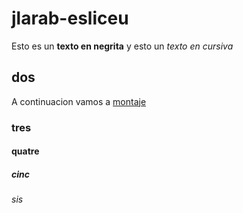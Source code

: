 # jlarab-esliceu
Esto es un **texto en negrita** y esto un *texto en cursiva*
## dos
A continuacion vamos a [montaje](montaje/Captura%20de%20pantalla%20de%202023-10-05%2008-30-34.png)
### tres
#### quatre
##### cinc
###### sis
